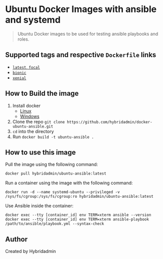 # Ubuntu Docker Images with ansible and systemd

> Ubuntu Docker images to be used for testing ansible playbooks and roles.

## Supported tags and respective `Dockerfile` links

- [`latest`, `focal`](https://github.com/hybridadmin/docker-ubuntu-ansible/tree/main/focal/Dockerfile)
- [`bionic`](https://github.com/hybridadmin/docker-ubuntu-ansible/tree/main/bionic/Dockerfile)
- [`xenial`](https://github.com/hybridadmin/docker-ubuntu-ansible/tree/main/xenial/Dockerfile)

## How to Build the image

1. Install docker
   * [Linux](https://docs.docker.com/engine/install/)
   * [Windows](https://docs.docker.com/docker-for-windows/install/)
2. Clone the repo `git clone https://github.com/hybridadmin/docker-ubuntu-ansible.git`
3. `cd` into the directory
4. Run `docker build -t ubuntu-ansible .`

## How to use this image

Pull the image using the following command:
```console
docker pull hybridadmin/ubuntu-ansible:latest
```

Run a container using the image with the following command:
```console
docker run -d --name systemd-ubuntu --privileged -v /sys/fs/cgroup:/sys/fs/cgroup:ro hybridadmin/ubuntu-ansible:latest
```

Use Ansible inside the container:
```console
docker exec --tty [container_id] env TERM=xterm ansible --version
docker exec --tty [container_id] env TERM=xterm ansible-playbook /path/to/ansible/playbook.yml --syntax-check
```

## Author

Created by Hybridadmin
